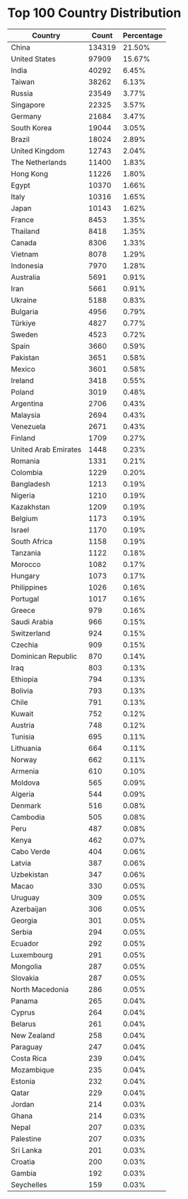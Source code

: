 # Top 100 Country Distribution
| Country | Count | Percentage |
|----|----|----|
| China | 134319 | 21.50% |
| United States | 97909 | 15.67% |
| India | 40292 | 6.45% |
| Taiwan | 38262 | 6.13% |
| Russia | 23549 | 3.77% |
| Singapore | 22325 | 3.57% |
| Germany | 21684 | 3.47% |
| South Korea | 19044 | 3.05% |
| Brazil | 18024 | 2.89% |
| United Kingdom | 12743 | 2.04% |
| The Netherlands | 11400 | 1.83% |
| Hong Kong | 11226 | 1.80% |
| Egypt | 10370 | 1.66% |
| Italy | 10316 | 1.65% |
| Japan | 10143 | 1.62% |
| France | 8453 | 1.35% |
| Thailand | 8418 | 1.35% |
| Canada | 8306 | 1.33% |
| Vietnam | 8078 | 1.29% |
| Indonesia | 7970 | 1.28% |
| Australia | 5691 | 0.91% |
| Iran | 5661 | 0.91% |
| Ukraine | 5188 | 0.83% |
| Bulgaria | 4956 | 0.79% |
| Türkiye | 4827 | 0.77% |
| Sweden | 4523 | 0.72% |
| Spain | 3660 | 0.59% |
| Pakistan | 3651 | 0.58% |
| Mexico | 3601 | 0.58% |
| Ireland | 3418 | 0.55% |
| Poland | 3019 | 0.48% |
| Argentina | 2706 | 0.43% |
| Malaysia | 2694 | 0.43% |
| Venezuela | 2671 | 0.43% |
| Finland | 1709 | 0.27% |
| United Arab Emirates | 1448 | 0.23% |
| Romania | 1331 | 0.21% |
| Colombia | 1229 | 0.20% |
| Bangladesh | 1213 | 0.19% |
| Nigeria | 1210 | 0.19% |
| Kazakhstan | 1209 | 0.19% |
| Belgium | 1173 | 0.19% |
| Israel | 1170 | 0.19% |
| South Africa | 1158 | 0.19% |
| Tanzania | 1122 | 0.18% |
| Morocco | 1082 | 0.17% |
| Hungary | 1073 | 0.17% |
| Philippines | 1026 | 0.16% |
| Portugal | 1017 | 0.16% |
| Greece | 979 | 0.16% |
| Saudi Arabia | 966 | 0.15% |
| Switzerland | 924 | 0.15% |
| Czechia | 909 | 0.15% |
| Dominican Republic | 870 | 0.14% |
| Iraq | 803 | 0.13% |
| Ethiopia | 794 | 0.13% |
| Bolivia | 793 | 0.13% |
| Chile | 791 | 0.13% |
| Kuwait | 752 | 0.12% |
| Austria | 748 | 0.12% |
| Tunisia | 695 | 0.11% |
| Lithuania | 664 | 0.11% |
| Norway | 662 | 0.11% |
| Armenia | 610 | 0.10% |
| Moldova | 565 | 0.09% |
| Algeria | 544 | 0.09% |
| Denmark | 516 | 0.08% |
| Cambodia | 505 | 0.08% |
| Peru | 487 | 0.08% |
| Kenya | 462 | 0.07% |
| Cabo Verde | 404 | 0.06% |
| Latvia | 387 | 0.06% |
| Uzbekistan | 347 | 0.06% |
| Macao | 330 | 0.05% |
| Uruguay | 309 | 0.05% |
| Azerbaijan | 306 | 0.05% |
| Georgia | 301 | 0.05% |
| Serbia | 294 | 0.05% |
| Ecuador | 292 | 0.05% |
| Luxembourg | 291 | 0.05% |
| Mongolia | 287 | 0.05% |
| Slovakia | 287 | 0.05% |
| North Macedonia | 286 | 0.05% |
| Panama | 265 | 0.04% |
| Cyprus | 264 | 0.04% |
| Belarus | 261 | 0.04% |
| New Zealand | 258 | 0.04% |
| Paraguay | 247 | 0.04% |
| Costa Rica | 239 | 0.04% |
| Mozambique | 235 | 0.04% |
| Estonia | 232 | 0.04% |
| Qatar | 229 | 0.04% |
| Jordan | 214 | 0.03% |
| Ghana | 214 | 0.03% |
| Nepal | 207 | 0.03% |
| Palestine | 207 | 0.03% |
| Sri Lanka | 201 | 0.03% |
| Croatia | 200 | 0.03% |
| Gambia | 192 | 0.03% |
| Seychelles | 159 | 0.03% |
